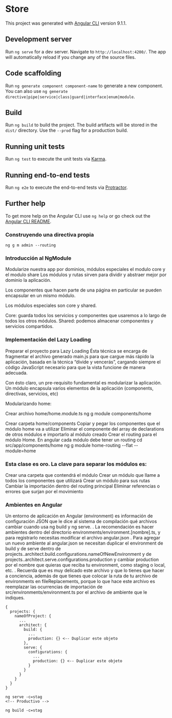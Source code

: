 # Store

This project was generated with [Angular CLI](https://github.com/angular/angular-cli) version 9.1.1.

## Development server

Run `ng serve` for a dev server. Navigate to `http://localhost:4200/`. The app will automatically reload if you change any of the source files.

## Code scaffolding

Run `ng generate component component-name` to generate a new component. You can also use `ng generate directive|pipe|service|class|guard|interface|enum|module`.

## Build

Run `ng build` to build the project. The build artifacts will be stored in the `dist/` directory. Use the `--prod` flag for a production build.

## Running unit tests

Run `ng test` to execute the unit tests via [Karma](https://karma-runner.github.io).

## Running end-to-end tests

Run `ng e2e` to execute the end-to-end tests via [Protractor](http://www.protractortest.org/).

## Further help

To get more help on the Angular CLI use `ng help` or go check out the [Angular CLI README](https://github.com/angular/angular-cli/blob/master/README.md).


### Construyendo una directiva propia
``` ng g d highlight 
ng g m admin --routing
```


### Introducción al NgModule
Modularize nuestra app por dominios, módulos especiales el modulo core y el modulo share
Los módulos y rutas sirven para dividir y abstraer mejor por dominio la aplicación.

Los componentes que hacen parte de una página en particular se pueden encapsular en un mismo módulo.

Los módulos especiales son core y shared.

Core: guarda todos los servicios y componentes que usaremos a lo largo de todos los otros módulos.
Shared: podemos almacenar componentes y servicios compartidos.

### Implementación del Lazy Loading
Preparar el proyecto para Lazy Loading
Ésta técnica se encarga de fragmentar el archivo generado main.js para que cargue más rápido la aplicación, basada en la técnica “divide y vencerás”, cargando siempre el código JavaScript necesario para que la vista funcione de manera adecuada.

Con ésto claro, un pre-requisito fundamental es modularizar la aplicación. Un módulo encapsula varios elementos de la aplicación (components, directivas, servicios, etc)

Modularizando home:

Crear archivo home/home.module.ts
ng g module components/home

Crear carpeta home/components
Copiar y pegar los componentes que el módulo home va a utilizar
Eliminar el componente del array de declarations de otros módulos e importarlo al módulo creado
Crear el routing para el módulo Home. En angular cada módulo debe tener un routing
cd src/app/components/home
ng g module home-routing --flat --module=home

### Esta clase es oro. La clave para separar los módulos es:

Crear una carpeta que contendrá el módulo
Crear un módulo que llame a todos los componentes que utilizará
Crear un módulo para sus rutas
Cambiar la importación dentro del routing principal
Eliminar referencias o errores que surjan por el movimiento

### Ambientes en Angular
Un entorno de aplicación en Angular (environment) es información de configuración JSON que le dice al sistema de compilación qué archivos cambiar cuando usa ng build y ng serve.
.
La recomendación es hacer ambientes dentro del directorio environments/environment.[nombre].ts, y para registrarlo necesitas modificar el archivo angular.json
.
Para agregar un nuevo ambiente al angular.json se necesitan duplicar el environment de build y de serve dentro de projects.<project-name>.architect.build.configurations.nameOfNewEnvironment y de projects.<project-name>.architect.serve.configurations.production y cambiar production por el nombre que quieras que reciba tu environment, como staging o local, etc.
.
Recuerda que es muy delicado este archivo y que lo tienes que hacer a conciencia, además de que tienes que colocar la ruta de tu archivo de environments en fileReplacements, porque lo que hace este archivo es reemplazar las ocurrencias de importación de src/environments/environment.ts por el archivo de ambiente que le indiques.


```
{
  projects: {
    nameOfProject: {
      ...
      architect: {
        build: {
          ...
          production: {} <-- Duplicar este objeto
        },
        serve: {
          configurations: {
            ...
            production: {} <-- Duplicar este objeto
          }
        }
      }
    }
  }
}

```

```
ng serve -c=stag
<!-- Productivo -->

ng build -c=stag
```